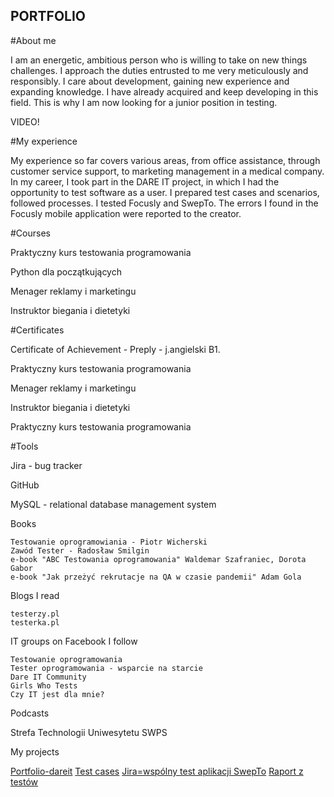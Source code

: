 ## PORTFOLIO

#About me

I am an energetic, ambitious person who is willing to take on new things
challenges. I approach the duties entrusted to me very meticulously and responsibly. I care about development, gaining new experience and expanding knowledge.
I have already acquired and keep developing in this field. This is why I am now looking for a junior position in testing.

VIDEO! 

#My experience

My experience so far covers various areas, from office assistance, through customer service support, to marketing management in a medical company.
In my career, I took part in the DARE IT project, in which I had the opportunity to test software as a user.
I prepared test cases and scenarios, followed processes.
I tested Focusly and SwepTo. The errors I found in the Focusly mobile application were reported to the creator.


#Courses

Praktyczny kurs testowania programowania

Python dla początkujących

Menager reklamy i marketingu

Instruktor biegania i dietetyki


    

#Certificates

Certificate of Achievement - Preply - j.angielski B1.
   
Praktyczny kurs testowania programowania

Menager reklamy i marketingu

Instruktor biegania i dietetyki

Praktyczny kurs testowania programowania



#Tools

Jira - bug tracker
  
GitHub
    
MySQL - relational database management system
    
    

Books

    Testowanie oprogramowiania - Piotr Wicherski
    Zawód Tester - Radosław Smilgin
    e-book "ABC Testowania oprogramowania" Waldemar Szafraniec, Dorota Gabor
    e-book "Jak przeżyć rekrutacje na QA w czasie pandemii" Adam Gola
    

Blogs I read

    testerzy.pl
    testerka.pl
   

IT groups on Facebook I follow

    Testowanie oprogramowania
    Tester oprogramowania - wsparcie na starcie
    Dare IT Community
    Girls Who Tests
    Czy IT jest dla mnie?
    
Podcasts

Strefa Technologii Uniwesytetu SWPS


My projects

[Portfolio-dareit](https://github.com/IlonaER/challenge_portfolio_ilona)
[Test cases](https://docs.google.com/spreadsheets/d/1zVuimNVxVWDsMral14TWLH-uEDZOKgyXpBZP_CxqrSk/edit#gid=0)
[Jira=wspólny test aplikacji SwepTo](https://halas2022.atlassian.net/jira/software/projects/CPP/boards/1?label=WEB%2CMOBILE)
[Raport z testów](https://docs.google.com/document/d/1YbnCNxyN1HSR4tjZBn0cb0Dio-D4n25yaQ_PC2VSXjU/edit)


